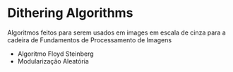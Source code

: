 # Dithering Algorithms

Algoritmos feitos para serem usados em images em escala de cinza para a cadeira de Fundamentos de Processamento de Imagens

- Algoritmo Floyd Steinberg
- Modularização Aleatória

